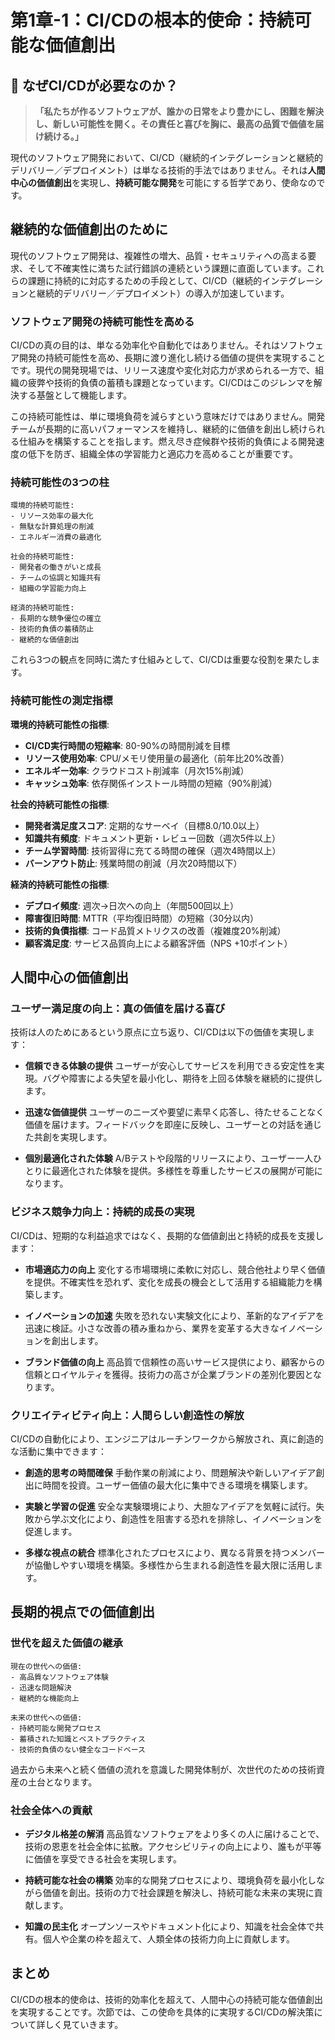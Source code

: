 # 第1章-1：CI/CDの根本的使命：持続可能な価値創出

## 🎯 なぜCI/CDが必要なのか？

> **「私たちが作るソフトウェアが、誰かの日常をより豊かにし、困難を解決し、新しい可能性を開く。その責任と喜びを胸に、最高の品質で価値を届け続ける。」**

現代のソフトウェア開発において、CI/CD（継続的インテグレーションと継続的デリバリー／デプロイメント）は単なる技術的手法ではありません。それは**人間中心の価値創出**を実現し、**持続可能な開発**を可能にする哲学であり、使命なのです。

## 継続的な価値創出のために

現代のソフトウェア開発は、複雑性の増大、品質・セキュリティへの高まる要求、そして不確実性に満ちた試行錯誤の連続という課題に直面しています。これらの課題に持続的に対応するための手段として、CI/CD（継続的インテグレーションと継続的デリバリー／デプロイメント）の導入が加速しています。

### ソフトウェア開発の持続可能性を高める

CI/CDの真の目的は、単なる効率化や自動化ではありません。それはソフトウェア開発の持続可能性を高め、長期に渡り進化し続ける価値の提供を実現することです。現代の開発現場では、リリース速度や変化対応力が求められる一方で、組織の疲弊や技術的負債の蓄積も課題となっています。CI/CDはこのジレンマを解決する基盤として機能します。

この持続可能性は、単に環境負荷を減らすという意味だけではありません。開発チームが長期的に高いパフォーマンスを維持し、継続的に価値を創出し続けられる仕組みを構築することを指します。燃え尽き症候群や技術的負債による開発速度の低下を防ぎ、組織全体の学習能力と適応力を高めることが重要です。

### 持続可能性の3つの柱

```
環境的持続可能性:
- リソース効率の最大化
- 無駄な計算処理の削減
- エネルギー消費の最適化

社会的持続可能性:
- 開発者の働きがいと成長
- チームの協調と知識共有
- 組織の学習能力向上

経済的持続可能性:
- 長期的な競争優位の確立
- 技術的負債の蓄積防止
- 継続的な価値創出
```

これら3つの観点を同時に満たす仕組みとして、CI/CDは重要な役割を果たします。

### 持続可能性の測定指標

**環境的持続可能性の指標**:
- **CI/CD実行時間の短縮率**: 80-90%の時間削減を目標
- **リソース使用効率**: CPU/メモリ使用量の最適化（前年比20%改善）
- **エネルギー効率**: クラウドコスト削減率（月次15%削減）
- **キャッシュ効率**: 依存関係インストール時間の短縮（90%削減）

**社会的持続可能性の指標**:
- **開発者満足度スコア**: 定期的なサーベイ（目標8.0/10.0以上）
- **知識共有頻度**: ドキュメント更新・レビュー回数（週次5件以上）
- **チーム学習時間**: 技術習得に充てる時間の確保（週次4時間以上）
- **バーンアウト防止**: 残業時間の削減（月次20時間以下）

**経済的持続可能性の指標**:
- **デプロイ頻度**: 週次→日次への向上（年間500回以上）
- **障害復旧時間**: MTTR（平均復旧時間）の短縮（30分以内）
- **技術的負債指標**: コード品質メトリクスの改善（複雑度20%削減）
- **顧客満足度**: サービス品質向上による顧客評価（NPS +10ポイント）

## 人間中心の価値創出

### ユーザー満足度の向上：真の価値を届ける喜び

技術は人のためにあるという原点に立ち返り、CI/CDは以下の価値を実現します：

* **信頼できる体験の提供**
  ユーザーが安心してサービスを利用できる安定性を実現。バグや障害による失望を最小化し、期待を上回る体験を継続的に提供します。

* **迅速な価値提供**
  ユーザーのニーズや要望に素早く応答し、待たせることなく価値を届けます。フィードバックを即座に反映し、ユーザーとの対話を通じた共創を実現します。

* **個別最適化された体験**
  A/Bテストや段階的リリースにより、ユーザー一人ひとりに最適化された体験を提供。多様性を尊重したサービスの展開が可能になります。

### ビジネス競争力向上：持続的成長の実現

CI/CDは、短期的な利益追求ではなく、長期的な価値創出と持続的成長を支援します：

* **市場適応力の向上**
  変化する市場環境に柔軟に対応し、競合他社より早く価値を提供。不確実性を恐れず、変化を成長の機会として活用する組織能力を構築します。

* **イノベーションの加速**
  失敗を恐れない実験文化により、革新的なアイデアを迅速に検証。小さな改善の積み重ねから、業界を変革する大きなイノベーションを創出します。

* **ブランド価値の向上**
  高品質で信頼性の高いサービス提供により、顧客からの信頼とロイヤルティを獲得。技術力の高さが企業ブランドの差別化要因となります。

### クリエイティビティ向上：人間らしい創造性の解放

CI/CDの自動化により、エンジニアはルーチンワークから解放され、真に創造的な活動に集中できます：

* **創造的思考の時間確保**
  手動作業の削減により、問題解決や新しいアイデア創出に時間を投資。ユーザー価値の最大化に集中できる環境を構築します。

* **実験と学習の促進**
  安全な実験環境により、大胆なアイデアを気軽に試行。失敗から学ぶ文化により、創造性を阻害する恐れを排除し、イノベーションを促進します。

* **多様な視点の統合**
  標準化されたプロセスにより、異なる背景を持つメンバーが協働しやすい環境を構築。多様性から生まれる創造性を最大限に活用します。

## 長期的視点での価値創出

### 世代を超えた価値の継承

```
現在の世代への価値:
- 高品質なソフトウェア体験
- 迅速な問題解決
- 継続的な機能向上

未来の世代への価値:
- 持続可能な開発プロセス
- 蓄積された知識とベストプラクティス
- 技術的負債のない健全なコードベース
```

過去から未来へと続く価値の流れを意識した開発体制が、次世代のための技術資産の土台となります。

### 社会全体への貢献

* **デジタル格差の解消**
  高品質なソフトウェアをより多くの人に届けることで、技術の恩恵を社会全体に拡散。アクセシビリティの向上により、誰もが平等に価値を享受できる社会を実現します。

* **持続可能な社会の構築**
  効率的な開発プロセスにより、環境負荷を最小化しながら価値を創出。技術の力で社会課題を解決し、持続可能な未来の実現に貢献します。

* **知識の民主化**
  オープンソースやドキュメント化により、知識を社会全体で共有。個人や企業の枠を超えて、人類全体の技術力向上に貢献します。

## まとめ

CI/CDの根本的使命は、技術的効率化を超えて、人間中心の持続可能な価値創出を実現することです。次節では、この使命を具体的に実現するCI/CDの解決策について詳しく見ていきます。
